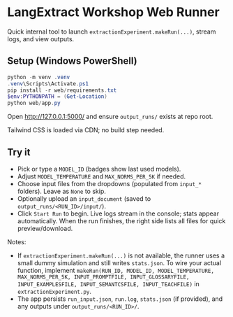 # LangExtract Workshop Web Runner

Quick internal tool to launch `extractionExperiment.makeRun(...)`, stream logs, and view outputs.

## Setup (Windows PowerShell)
```powershell
python -m venv .venv
.venv\Scripts\Activate.ps1
pip install -r web/requirements.txt
$env:PYTHONPATH = (Get-Location)
python web/app.py
```

Open http://127.0.0.1:5000/ and ensure `output_runs/` exists at repo root.

Tailwind CSS is loaded via CDN; no build step needed.

## Try it
- Pick or type a `MODEL_ID` (badges show last used models).
- Adjust `MODEL_TEMPERATURE` and `MAX_NORMS_PER_5K` if needed.
- Choose input files from the dropdowns (populated from `input_*` folders). Leave as `None` to skip.
- Optionally upload an `input_document` (saved to `output_runs/<RUN_ID>/input/`).
- Click `Start Run` to begin. Live logs stream in the console; stats appear automatically. When the run finishes, the right side lists all files for quick preview/download.

Notes:
- If `extractionExperiment.makeRun(...)` is not available, the runner uses a small dummy simulation and still writes `stats.json`. To wire your actual function, implement `makeRun(RUN_ID, MODEL_ID, MODEL_TEMPERATURE, MAX_NORMS_PER_5K, INPUT_PROMPTFILE, INPUT_GLOSSARYFILE, INPUT_EXAMPLESFILE, INPUT_SEMANTCSFILE, INPUT_TEACHFILE)` in `extractionExperiment.py`.
- The app persists `run_input.json`, `run.log`, `stats.json` (if provided), and any outputs under `output_runs/<RUN_ID>/`.

